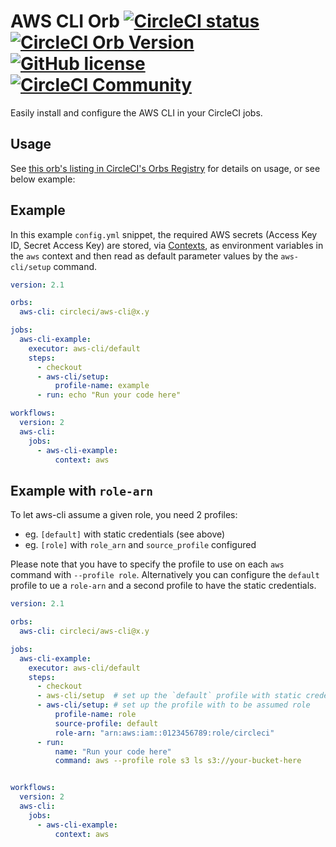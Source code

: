 # AWS CLI Orb [![CircleCI status](https://circleci.com/gh/CircleCI-Public/aws-cli-orb.svg "CircleCI status")](https://circleci.com/gh/CircleCI-Public/aws-cli-orb) [![CircleCI Orb Version](https://img.shields.io/badge/endpoint.svg?url=https://badges.circleci.io/orb/circleci/aws-cli)](https://circleci.com/orbs/registry/orb/circleci/aws-cli) [![GitHub license](https://img.shields.io/badge/license-MIT-blue.svg)](https://raw.githubusercontent.com/CircleCI-Public/aws-cli-orb/master/LICENSE) [![CircleCI Community](https://img.shields.io/badge/community-CircleCI%20Discuss-343434.svg)](https://discuss.circleci.com/c/ecosystem/orbs)

Easily install and configure the AWS CLI in your CircleCI jobs.

## Usage

See [this orb's listing in CircleCI's Orbs Registry](https://circleci.com/orbs/registry/orb/circleci/aws-cli) for details on usage, or see below example:

## Example

In this example `config.yml` snippet, the required AWS secrets (Access Key ID, Secret Access Key) are stored, via [Contexts](https://circleci.com/docs/2.0/contexts), as environment variables in the `aws` context and then read as default parameter values by the `aws-cli/setup` command.

```yaml
version: 2.1

orbs:
  aws-cli: circleci/aws-cli@x.y

jobs:
  aws-cli-example:
    executor: aws-cli/default
    steps:
      - checkout
      - aws-cli/setup:
          profile-name: example
      - run: echo "Run your code here"

workflows:
  version: 2
  aws-cli:
    jobs:
      - aws-cli-example:
          context: aws
```

## Example with `role-arn`
To let aws-cli assume a given role, you need 2 profiles:
- eg. `[default]` with static credentials (see above)
- eg. `[role]` with `role_arn` and `source_profile` configured

Please note that you have to specify the profile to use on each `aws` command with `--profile role`.
Alternatively you can configure the `default` profile to ue a `role-arn` and a second profile to have the static credentials.

```yaml
version: 2.1

orbs:
  aws-cli: circleci/aws-cli@x.y

jobs:
  aws-cli-example:
    executor: aws-cli/default
    steps:
      - checkout
      - aws-cli/setup  # set up the `default` profile with static credentials
      - aws-cli/setup: # set up the profile with to be assumed role
          profile-name: role
          source-profile: default
          role-arn: "arn:aws:iam::0123456789:role/circleci"
      - run:
          name: "Run your code here"
          command: aws --profile role s3 ls s3://your-bucket-here


workflows:
  version: 2
  aws-cli:
    jobs:
      - aws-cli-example:
          context: aws
```